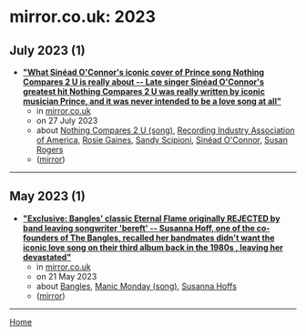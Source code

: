 # mirror.co.uk: 2023

## July 2023 (1)

 - [**"What Sinéad O'Connor's iconic cover of Prince song Nothing Compares 2 U is really about -- Late singer Sinéad O'Connor's greatest hit Nothing Compares 2 U was really written by iconic musician Prince, and it was never intended to be a love song at all"**](https://www.mirror.co.uk/3am/celebrity-news/what-sinad-oconnors-iconic-cover-30569789)
    - in [mirror.co.uk](../../../publications/k-o/mirror-co-uk/index.md)
    - on 27 July 2023
    - about [Nothing Compares 2 U (song)](../../../topics/song/nothing-compares-2-u/index.md), [Recording Industry Association of America](../../../topics/recording-industry-association-of-america/index.md), [Rosie Gaines](../../../topics/rosie-gaines/index.md), [Sandy Scipioni](../../../topics/sandy-scipioni/index.md), [Sinéad O'Connor](../../../topics/sin-ad-o-connor/index.md), [Susan Rogers](../../../topics/susan-rogers/index.md)
    - ([mirror](https://web.archive.org/web/*/https://www.mirror.co.uk/3am/celebrity-news/what-sinad-oconnors-iconic-cover-30569789))

----

## May 2023 (1)

 - [**"Exclusive: Bangles' classic Eternal Flame originally REJECTED by band leaving songwriter 'bereft' -- Susanna Hoff, one of the co-founders of The Bangles, recalled her bandmates didn't want the iconic love song on their third album back in the 1980s , leaving her devastated"**](https://www.mirror.co.uk/3am/celebrity-news/bangles-classic-eternal-flame-originally-30038013)
    - in [mirror.co.uk](../../../publications/k-o/mirror-co-uk/index.md)
    - on 21 May 2023
    - about [Bangles](../../../topics/bangles/index.md), [Manic Monday (song)](../../../topics/song/manic-monday/index.md), [Susanna Hoffs](../../../topics/susanna-hoffs/index.md)
    - ([mirror](https://web.archive.org/web/*/https://www.mirror.co.uk/3am/celebrity-news/bangles-classic-eternal-flame-originally-30038013))

----

[Home](../index.md)
